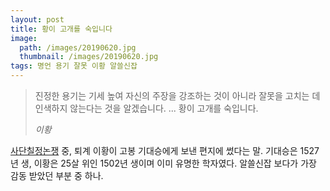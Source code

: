 ```yaml
---
layout: post
title: 황이 고개를 숙입니다
image:
  path: /images/20190620.jpg
  thumbnail: /images/20190620.jpg
tags: 명언 용기 잘못 이황 알쓸신잡
---
```


> 진정한 용기는 기세 높여 자신의 주장을 강조하는 것이 아니라 잘못을 고치는 데 인색하지 않는다는 것을 알겠습니다. ... 황이 고개를 숙입니다.
> 
> <cite>이황</cite>

[사단칠정논쟁](https://ko.wikipedia.org/wiki/%EC%82%AC%EC%B9%A0%EB%85%BC%EC%9F%81) 중, 퇴계 이황이 고봉 기대승에게 보낸 편지에 썼다는 말. 기대승은 1527년 생, 이황은 25살 위인 1502년 생이며 이미 유명한 학자였다. 알쓸신잡 보다가 가장 감동 받았던 부분 중 하나.